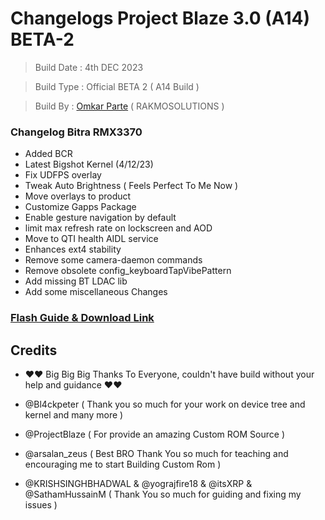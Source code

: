 #  Changelogs Project Blaze 3.0 (A14) BETA-2

>   Build Date : 4th DEC 2023

>   Build Type : Official BETA 2 ( A14 Build )

>   Build By : [Omkar Parte](https://t.me/rakmoparte) ( RAKMOSOLUTIONS )

### Changelog Bitra RMX3370

- Added BCR
- Latest Bigshot Kernel (4/12/23)
- Fix UDFPS overlay
- Tweak Auto Brightness ( Feels Perfect To Me Now )
- Move overlays to product
- Customize Gapps Package
- Enable gesture navigation by default
- limit max refresh rate on lockscreen and AOD
- Move to QTI health AIDL service
- Enhances ext4 stability
- Remove some camera-daemon commands
- Remove obsolete config_keyboardTapVibePattern
- Add missing BT LDAC lib
- Add some miscellaneous Changes

###  [Flash Guide & Download Link](https://github.com/RAM-UNLOK/NOTES/blob/main/Changelogs/Flash%20Guide.md)

## Credits

- ❤️❤️ Big Big Big Thanks To Everyone, couldn't have build without your help and guidance ❤️❤️

- @Bl4ckpeter ( Thank you so much for your work on device tree and kernel and many more )
- @ProjectBlaze ( For provide an amazing Custom ROM Source )
- @arsalan_zeus ( Best BRO Thank You so much for teaching and encouraging me to start Building Custom Rom )
- @KRISHSINGHBHADWAL & @yograjfire18 & @itsXRP & @SathamHussainM ( Thank You so much for guiding and fixing my issues )
